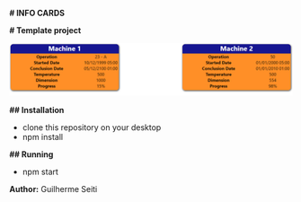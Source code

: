 **# INFO CARDS**

**# Template project**

![](/assets/images/Template_Project.png)


**## Installation**
- clone this repository on your desktop
- npm install


**## Running**
- npm start


**Author:** Guilherme Seiti
